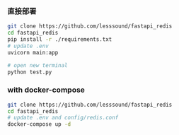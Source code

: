 ### 直接部署

```sh
git clone https://github.com/lesssound/fastapi_redis
cd fastapi_redis 
pip install -r ./requirements.txt
# update .env
uvicorn main:app

# open new terminal
python test.py
```

### with docker-compose
```sh
git clone https://github.com/lesssound/fastapi_redis
cd fastapi_redis 
# update .env and config/redis.conf
docker-compose up -d
```
